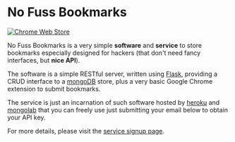 No Fuss Bookmarks
=================

[![Chrome Web Store](https://img.shields.io/chrome-web-store/d/cgahojkildjmnkcjpfbojdbnpbphdieo.svg)]()

No Fuss Bookmarks is a very simple **software** and **service** to store
bookmarks especially designed for hackers (that don't need fancy interfaces,
but **nice API**).

The software is a simple RESTful server, written using
[Flask](http://flask.pocoo.org/), providing a CRUD interface to a
[mongoDB](http://www.mongodb.org/) store, plus a very basic Google Chrome
extension to submit bookmarks.

The service is just an incarnation of such software hosted by
[heroku](http://www.heroku.com/) and [mongolab](http://mongolab.com) that you
can freely use just submitting your email below to obtain your API key.

For more details, please visit the [service signup
page](http://nofussbm.herokuapp.com/signup.html).
